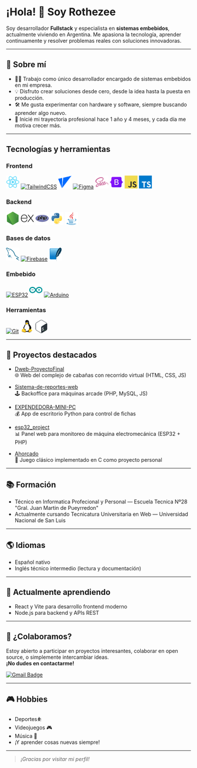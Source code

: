 # ¡Hola! 👋 Soy Rothezee

Soy desarrollador **Fullstack** y especialista en **sistemas embebidos**, actualmente viviendo en Argentina. Me apasiona la tecnología, aprender continuamente y resolver problemas reales con soluciones innovadoras.

---

## 🚀 Sobre mí

- 👨‍💻 Trabajo como único desarrollador encargado de sistemas embebidos en mi empresa.
- 💡 Disfruto crear soluciones desde cero, desde la idea hasta la puesta en producción.
- 🛠️ Me gusta experimentar con hardware y software, siempre buscando aprender algo nuevo.
- 📆 Inicié mi trayectoria profesional hace 1 año y 4 meses, y cada día me motiva crecer más.

---

## Tecnologías y herramientas

### Frontend
<p align="left">
  <a href="https://react.dev/" target="_blank"><img src="https://raw.githubusercontent.com/devicons/devicon/master/icons/react/react-original.svg" alt="React" width="36" height="36"/></a>
  <a href="https://tailwindcss.com/" target="_blank"><img src="https://www.svgrepo.com/show/374118/tailwind.svg" alt="TailwindCSS" width="36" height="36"/></a>
  <a href="https://vitejs.dev/" target="_blank"><img src="https://raw.githubusercontent.com/devicons/devicon/master/icons/vite/vite-original.svg" alt="Vite" width="36" height="36"/></a>
  <a href="https://www.figma.com/" target="_blank"><img src="https://www.vectorlogo.zone/logos/figma/figma-icon.svg" alt="Figma" width="36" height="36"/></a>
  <a href="https://sass-lang.com/" target="_blank"><img src="https://raw.githubusercontent.com/devicons/devicon/master/icons/sass/sass-original.svg" alt="Sass" width="36" height="36"/></a>
  <a href="https://getbootstrap.com/" target="_blank"><img src="https://raw.githubusercontent.com/devicons/devicon/master/icons/bootstrap/bootstrap-original.svg" alt="Bootstrap" width="36" height="36"/></a>
  <a href="https://www.javascript.com/" target="_blank"><img src="https://raw.githubusercontent.com/devicons/devicon/master/icons/javascript/javascript-original.svg" alt="JavaScript" width="36" height="36"/></a>
  <a href="https://www.typescriptlang.org/" target="_blank"><img src="https://raw.githubusercontent.com/devicons/devicon/master/icons/typescript/typescript-original.svg" alt="TypeScript" width="36" height="36"/></a>
</p>

### Backend
<p align="left">
  <a href="https://nodejs.org/" target="_blank"><img src="https://raw.githubusercontent.com/devicons/devicon/master/icons/nodejs/nodejs-original.svg" alt="Node.js" width="36" height="36"/></a>
  <a href="https://expressjs.com/" target="_blank"><img src="https://raw.githubusercontent.com/devicons/devicon/master/icons/express/express-original.svg" alt="Express" width="36" height="36"/></a>
  <a href="https://www.php.net/" target="_blank"><img src="https://raw.githubusercontent.com/devicons/devicon/master/icons/php/php-original.svg" alt="PHP" width="36" height="36"/></a>
  <a href="https://www.python.org/" target="_blank"><img src="https://raw.githubusercontent.com/devicons/devicon/master/icons/python/python-original.svg" alt="Python" width="36" height="36"/></a>
  <a href="https://www.java.com/" target="_blank"><img src="https://raw.githubusercontent.com/devicons/devicon/master/icons/java/java-original.svg" alt="Java" width="36" height="36"/></a>
</p>

### Bases de datos
<p align="left">
  <a href="https://www.mysql.com/" target="_blank"><img src="https://raw.githubusercontent.com/devicons/devicon/master/icons/mysql/mysql-original.svg" alt="MySQL" width="36" height="36"/></a>
  <a href="https://firebase.google.com/" target="_blank"><img src="https://www.vectorlogo.zone/logos/firebase/firebase-icon.svg" alt="Firebase" width="36" height="36"/></a>
  <a href="https://www.sqlite.org/" target="_blank"><img src="https://raw.githubusercontent.com/devicons/devicon/master/icons/sqlite/sqlite-original.svg" alt="SQLite" width="36" height="36"/></a>
</p>

### Embebido
<p align="left">
  <a href="https://www.espressif.com/en/products/socs/esp32" target="_blank"><img src="https://cdn.jsdelivr.net/gh/devicons/devicon/icons/arduino/arduino-original.svg" alt="ESP32" width="36" height="36"/></a>
  <a href="https://www.arduino.cc/" target="_blank"><img src="https://raw.githubusercontent.com/devicons/devicon/master/icons/arduino/arduino-original.svg" alt="Arduino" width="36" height="36"/></a>
  <a href="https://www.arduino.cc/" target="_blank"><img src="https://www.svgrepo.com/show/515874/dexcom-g6.svg" alt="Arduino" width="36" height="36"/></a>
</p>

### Herramientas
<p align="left">
  <a href="https://git-scm.com/" target="_blank"><img src="https://www.vectorlogo.zone/logos/git-scm/git-scm-icon.svg" alt="Git" width="36" height="36"/></a>
  <a href="https://www.linux.org/" target="_blank"><img src="https://raw.githubusercontent.com/devicons/devicon/master/icons/linux/linux-original.svg" alt="Linux" width="36" height="36"/></a>
  <a href="https://www.gnu.org/software/bash/" target="_blank"><img src="https://raw.githubusercontent.com/devicons/devicon/master/icons/bash/bash-original.svg" alt="Shell" width="36" height="36"/></a>
</p>


---

## 💼 Proyectos destacados

- [Dweb-ProyectoFinal](https://github.com/Rothezee/Dweb-ProyectoFinal)  
  🌐 Web del complejo de cabañas con recorrido virtual (HTML, CSS, JS)

- [Sistema-de-reportes-web](https://github.com/Rothezee/Sistema-de-reportes-web) <br>
  🕹️ Backoffice para máquinas arcade (PHP, MySQL, JS)

- [EXPENDEDORA-MINI-PC](https://github.com/Rothezee/EXPENDEDORA-MINI-PC) <br>
  💰 App de escritorio Python para control de fichas

- [esp32_project](https://github.com/Rothezee/esp32_project)<br>
  📊 Panel web para monitoreo de máquina electromecánica (ESP32 + PHP)

- [Ahorcado](https://github.com/Rothezee/Ahorcado)<br>
  🧠 Juego clásico implementado en C como proyecto personal


---

## 📚 Formación

- Técnico en Informatica Profecional y Personal — Escuela Tecnica Nº28 "Gral. Juan Martin de Pueyrredon"
- Actualmente cursando Tecnicatura Universitaria en Web — Universidad Nacional de San Luis

---

## 🌎 Idiomas

- Español nativo
- Inglés técnico intermedio (lectura y documentación)

---

## 🌱 Actualmente aprendiendo

- React y Vite para desarrollo frontend moderno
- Node.js para backend y APIs REST

---

## 🤝 ¿Colaboramos?

Estoy abierto a participar en proyectos interesantes, colaborar en open source, o simplemente intercambiar ideas.  
**¡No dudes en contactarme!**

[![Gmail Badge](https://img.shields.io/badge/-rothalan83@gmail.com-c14438?style=flat-square&logo=Gmail&logoColor=white&link=mailto:tuemail@gmail.com)](mailto:rothalan83@gmail.com)

---

## 🎮 Hobbies

- Deportes⛹️
- Videojuegos 🎮
- Música 🎵
- ¡Y aprender cosas nuevas siempre!

---

> *¡Gracias por visitar mi perfil!*
